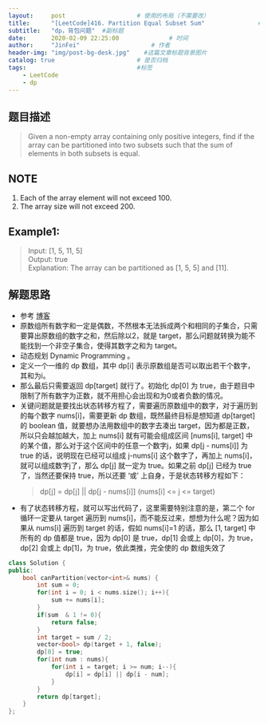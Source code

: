 ```yaml
---
layout:     post                    # 使用的布局（不需要改） 
title:      "[LeetCode]416. Partition Equal Subset Sum"               # 标题  
subtitle:   "dp，背包问题"  #副标题 
date:       2020-02-09 22:25:00              # 时间 
author:     "JinFei"                    # 作者 
header-img: "img/post-bg-desk.jpg"    #这篇文章标题背景图片 
catalog: true                       # 是否归档 
tags:                               #标签     
    - LeetCode 
    - dp
---
```


## 题目描述
> Given a non-empty array containing only positive integers, find if the array can be partitioned into two subsets such that the sum of elements in both subsets is equal. <br>

## NOTE
1. Each of the array element will not exceed 100.
2. The array size will not exceed 200.

## Example1:
 
> Input: [1, 5, 11, 5] <br>
Output: true <br>
Explanation: The array can be partitioned as [1, 5, 5] and [11].  <br>


    
## 解题思路

- 参考 [博客](https://www.cnblogs.com/grandyang/p/5951422.html)
- 原数组所有数字和一定是偶数，不然根本无法拆成两个和相同的子集合，只需要算出原数组的数字之和，然后除以2，就是 target，那么问题就转换为能不能找到一个非空子集合，使得其数字之和为 target。
- 动态规划 Dynamic Programming 。
- 定义一个一维的 dp 数组，其中 dp[i] 表示原数组是否可以取出若干个数字，其和为i。
- 那么最后只需要返回 dp[target] 就行了。初始化 dp[0] 为 true，由于题目中限制了所有数字为正数，就不用担心会出现和为0或者负数的情况。
- 关键问题就是要找出状态转移方程了，需要遍历原数组中的数字，对于遍历到的每个数字 nums[i]，需要更新 dp 数组，既然最终目标是想知道 dp[target] 的 boolean 值，就要想办法用数组中的数字去凑出 target，因为都是正数，所以只会越加越大，加上 nums[i] 就有可能会组成区间 [nums[i], target] 中的某个值，那么对于这个区间中的任意一个数字j，如果 dp[j - nums[i]] 为 true 的话，说明现在已经可以组成 j-nums[i] 这个数字了，再加上 nums[i]，就可以组成数字j了，那么 dp[j] 就一定为 true。如果之前 dp[j] 已经为 true 了，当然还要保持 true，所以还要 ‘或’ 上自身，于是状态转移方程如下：<br>
  >dp[j] = dp[j] \|| dp[j - nums[i]]  (nums[i] <= j <= target)
- 有了状态转移方程，就可以写出代码了，这里需要特别注意的是，第二个 for 循环一定要从 target 遍历到 nums[i]，而不能反过来，想想为什么呢？因为如果从 nums[i] 遍历到 target 的话，假如 nums[i]=1 的话，那么 [1, target] 中所有的 dp 值都是 true，因为 dp[0] 是 true，dp[1] 会或上 dp[0]，为 true，dp[2] 会或上 dp[1]，为 true，依此类推，完全使的 dp 数组失效了

```C++
class Solution {
public:
    bool canPartition(vector<int>& nums) {
        int sum = 0;
        for(int i = 0; i < nums.size(); i++){
            sum += nums[i];
        }
        if(sum  & 1 != 0){
            return false;
        }
        int target = sum / 2;
        vector<bool> dp(target + 1, false);
        dp[0] = true;
        for(int num : nums){
            for(int i = target; i >= num; i--){
                dp[i] = dp[i] || dp[i - num];
            }
        }
        return dp[target];
    }
};
```


